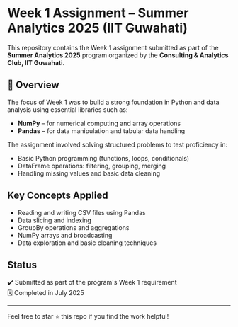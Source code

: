 # Week 1 Assignment – Summer Analytics 2025 (IIT Guwahati)

This repository contains the Week 1 assignment submitted as part of the **Summer Analytics 2025** program organized by the **Consulting & Analytics Club, IIT Guwahati**.

## 📘 Overview

The focus of Week 1 was to build a strong foundation in Python and data analysis using essential libraries such as:

- **NumPy** – for numerical computing and array operations
- **Pandas** – for data manipulation and tabular data handling

The assignment involved solving structured problems to test proficiency in:

- Basic Python programming (functions, loops, conditionals)
- DataFrame operations: filtering, grouping, merging
- Handling missing values and basic data cleaning

##  Key Concepts Applied

- Reading and writing CSV files using Pandas  
- Data slicing and indexing  
- GroupBy operations and aggregations  
- NumPy arrays and broadcasting  
- Data exploration and basic cleaning techniques

##  Status

✔️ Submitted as part of the program's Week 1 requirement  
🗓️ Completed in July 2025

---

Feel free to star ⭐ this repo if you find the work helpful!
